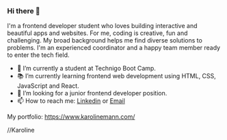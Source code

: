 ### Hi there 👋

I'm a frontend developer student who loves building interactive and beautiful apps and websites. For me, coding is creative, fun and challenging. My broad background helps me find diverse solutions to problems. I'm an experienced coordinator and a happy team member ready to enter the tech field.

- 🔭 I’m currently a student at Technigo Boot Camp.
- 📚 I’m currently learning frontend web development using HTML, CSS, JavaScript and React.
- 👯 I’m looking for a junior frontend developer position. 
- 📫 How to reach me: [Linkedin](https://www.linkedin.com/in/karoline-mann-56a2315a/) or [Email](mailto:karro_aaa@hotmail.com)


My portfolio: https://www.karolinemann.com/

//Karoline

